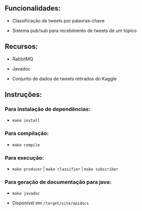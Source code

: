 ## Funcionalidades:

- Classificação de tweets por palavras-chave

- Sistema pub/sub para recebimento de tweets de um tópico

## Recursos:

- RabbitMQ

- Javadoc 

- Conjunto de dados de tweets retirados do Kaggle

## Instruções:

### Para instalação de dependências:

- `make install`

### Para compilação:

- `make compile`

### Para execução:

- `make producer` | `make classifier` | `make subscriber`

### Para geração de documentação para java:

- `make javadoc`

- Disponível em `/target/site/apidocs`

